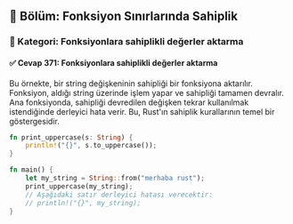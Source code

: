 ## 📘 Bölüm: Fonksiyon Sınırlarında Sahiplik  
### 🔹 Kategori: Fonksiyonlara sahiplikli değerler aktarma  
#### ✅ Cevap 371: Fonksiyonlara sahiplikli değerler aktarma

Bu örnekte, bir string değişkeninin sahipliği bir fonksiyona aktarılır. Fonksiyon, aldığı string üzerinde işlem yapar ve sahipliği tamamen devralır. Ana fonksiyonda, sahipliği devredilen değişken tekrar kullanılmak istendiğinde derleyici hata verir. Bu, Rust'ın sahiplik kurallarının temel bir göstergesidir.

```rust
fn print_uppercase(s: String) {
    println!("{}", s.to_uppercase());
}

fn main() {
    let my_string = String::from("merhaba rust");
    print_uppercase(my_string);
    // Aşağıdaki satır derleyici hatası verecektir:
    // println!("{}", my_string);
}
```
